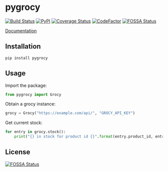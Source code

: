 # pygrocy
[![Build Status](https://travis-ci.com/SebRut/pygrocy.svg?branch=master)](https://travis-ci.com/SebRut/pygrocy)
[![PyPI](https://img.shields.io/pypi/v/pygrocy.svg)](https://pypi.org/project/pygrocy/)
[![Coverage Status](https://coveralls.io/repos/github/SebRut/pygrocy/badge.svg?branch=master)](https://coveralls.io/github/SebRut/pygrocy?branch=master)
[![CodeFactor](https://www.codefactor.io/repository/github/sebrut/pygrocy/badge)](https://www.codefactor.io/repository/github/sebrut/pygrocy)
[![FOSSA Status](https://app.fossa.io/api/projects/git%2Bgithub.com%2FSebRut%2Fpygrocy.svg?type=shield)](https://app.fossa.io/projects/git%2Bgithub.com%2FSebRut%2Fpygrocy?ref=badge_shield)

[Documentation](https://sebrut.github.io/pygrocy/pygrocy/grocy.html)

## Installation

`pip install pygrocy`

## Usage
Import the package: 
```python
from pygrocy import Grocy
```

Obtain a grocy instance:
```python
grocy = Grocy("https://example.com/api/", "GROCY_API_KEY")
```

Get current stock:
```python
for entry in grocy.stock():
    print("{} in stock for product id {}".format(entry.product_id, entry.amount))
```


## License
[![FOSSA Status](https://app.fossa.io/api/projects/git%2Bgithub.com%2FSebRut%2Fpygrocy.svg?type=large)](https://app.fossa.io/projects/git%2Bgithub.com%2FSebRut%2Fpygrocy?ref=badge_large)